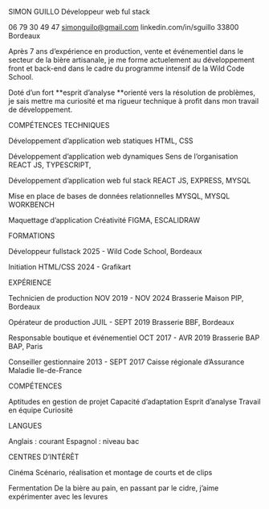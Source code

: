 



SIMON GUILLO Développeur web ful stack

06 79 30 49 47 simonguilo@gmail.com linkedin.com/in/sguillo 33800 Bordeaux

Après 7 ans d’expérience en production, vente et événementiel dans le secteur de la bière artisanale, je me forme actuelement au développement front et back-end dans le cadre du programme intensif de la Wild Code School.

Doté d’un fort **esprit d’analyse **orienté vers la résolution de problèmes, je sais mettre ma curiosité et ma rigueur technique à profit dans mon travail de développement.

COMPÉTENCES TECHNIQUES

Développement d’application web statiques HTML, CSS

Développement d’application web dynamiques Sens de l’organisation REACT JS, TYPESCRIPT,

Développement d’application web ful stack REACT JS, EXPRESS, MYSQL

Mise en place de bases de données relationnelles MYSQL, MYSQL WORKBENCH

Maquettage d’application Créativité FIGMA, ESCALIDRAW

FORMATIONS

Développeur fullstack 2025 - Wild Code School, Bordeaux

Initiation HTML/CSS 2024 - Grafikart

EXPÉRIENCE

Technicien de production NOV 2019 - NOV 2024 Brasserie Maison PIP, Bordeaux

Opérateur de production JUIL - SEPT 2019 Brasserie BBF, Bordeaux

Responsable boutique et événementiel OCT 2017 - AVR 2019 Brasserie BAP BAP, Paris

Conseiller gestionnaire 2013 - SEPT 2017 Caisse régionale d’Assurance Maladie Ile-de-France

COMPÉTENCES

Aptitudes en gestion de projet Capacité d’adaptation Esprit d’analyse Travail en équipe Curiosité

LANGUES

Anglais : courant Espagnol : niveau bac

CENTRES D’INTÉRÊT

Cinéma Scénario, réalisation et montage de courts et de clips

Fermentation De la bière au pain, en passant par le cidre, j’aime expérimenter avec les levures
